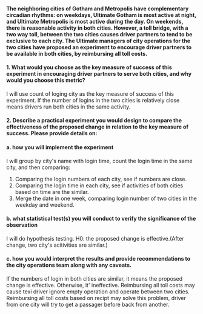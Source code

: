 #### The neighboring cities of Gotham and Metropolis have complementary circadian rhythms: on weekdays, Ultimate Gotham is most active at night, and Ultimate Metropolis is most active during the day. On weekends, there is reasonable activity in both cities. However, a toll bridge, with a two way toll, between the two cities causes driver partners to tend to be exclusive to each city. The Ultimate managers of city operations for the two cities have proposed an experiment to encourage driver partners to be available in both cities, by reimbursing all toll costs.
#### 1. What would you choose as the key measure of success of this experiment in encouraging driver partners to serve both cities, and why would you choose this metric?

I will use count of loging city as the key measure of success of this experiment. If the number of logins in the two cities is relatively close means drivers run both cities in the same activity.

#### 2. Describe a practical experiment you would design to compare the effectiveness of the proposed change in relation to the key measure of success. Please provide details on:
#### a. how you will implement the experiment


I will group by city's name with login time, count the login time in the same city, and then comparing:
1. Comparing the login numbers of each city, see if numbers are close.
2. Comparing the login time in each city, see if activities of both cities based on time are the similar.
3. Merge the date in one week, comparing login number of two cities in the weekday and weekend.

#### b. what statistical test(s) you will conduct to verify the significance of the observation


I will do hypothesis testing. H0: the proposed change is effective.(After change, two city's acitivities are similar.) 

#### c. how you would interpret the results and provide recommendations to the city operations team along with any caveats.

If the numbers of login in both cities are similar, it means the proposed change is effective. Otherwise, it' ineffective. 
Reimbursing all toll costs may cause texi driver ignore empty operation and operate between two cities. Reimbursing all toll costs based on recipt may solve this problem, driver from one city will try to get a passager before back from another.
